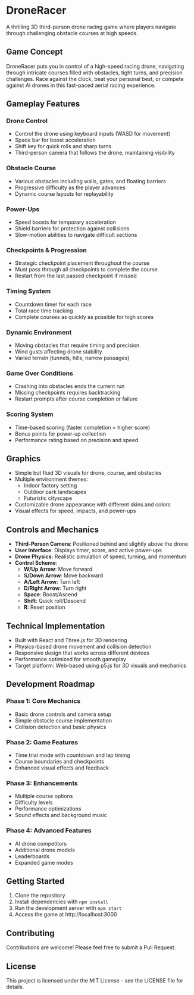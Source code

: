 # DroneRacer

A thrilling 3D third-person drone racing game where players navigate through challenging obstacle courses at high speeds.

## Game Concept

DroneRacer puts you in control of a high-speed racing drone, navigating through intricate courses filled with obstacles, tight turns, and precision challenges. Race against the clock, beat your personal best, or compete against AI drones in this fast-paced aerial racing experience.

## Gameplay Features

### Drone Control
- Control the drone using keyboard inputs (WASD for movement)
- Space bar for boost acceleration
- Shift key for quick rolls and sharp turns
- Third-person camera that follows the drone, maintaining visibility

### Obstacle Course
- Various obstacles including walls, gates, and floating barriers
- Progressive difficulty as the player advances
- Dynamic course layouts for replayability

### Power-Ups
- Speed boosts for temporary acceleration
- Shield barriers for protection against collisions
- Slow-motion abilities to navigate difficult sections

### Checkpoints & Progression
- Strategic checkpoint placement throughout the course
- Must pass through all checkpoints to complete the course
- Restart from the last passed checkpoint if missed

### Timing System
- Countdown timer for each race
- Total race time tracking
- Complete courses as quickly as possible for high scores

### Dynamic Environment
- Moving obstacles that require timing and precision
- Wind gusts affecting drone stability
- Varied terrain (tunnels, hills, narrow passages)

### Game Over Conditions
- Crashing into obstacles ends the current run
- Missing checkpoints requires backtracking
- Restart prompts after course completion or failure

### Scoring System
- Time-based scoring (faster completion = higher score)
- Bonus points for power-up collection
- Performance rating based on precision and speed

## Graphics

- Simple but fluid 3D visuals for drone, course, and obstacles
- Multiple environment themes:
  - Indoor factory setting
  - Outdoor park landscapes
  - Futuristic cityscape
- Customizable drone appearance with different skins and colors
- Visual effects for speed, impacts, and power-ups

## Controls and Mechanics

- **Third-Person Camera**: Positioned behind and slightly above the drone
- **User Interface**: Displays timer, score, and active power-ups
- **Drone Physics**: Realistic simulation of speed, turning, and momentum
- **Control Scheme**:
  - **W/Up Arrow**: Move forward
  - **S/Down Arrow**: Move backward
  - **A/Left Arrow**: Turn left
  - **D/Right Arrow**: Turn right
  - **Space**: Boost/Ascend
  - **Shift**: Quick roll/Descend
  - **R**: Reset position

## Technical Implementation

- Built with React and Three.js for 3D rendering
- Physics-based drone movement and collision detection
- Responsive design that works across different devices
- Performance optimized for smooth gameplay
- Target platform: Web-based using p5.js for 3D visuals and mechanics

## Development Roadmap

### Phase 1: Core Mechanics
- Basic drone controls and camera setup
- Simple obstacle course implementation
- Collision detection and basic physics

### Phase 2: Game Features
- Time trial mode with countdown and lap timing
- Course boundaries and checkpoints
- Enhanced visual effects and feedback

### Phase 3: Enhancements
- Multiple course options
- Difficulty levels
- Performance optimizations
- Sound effects and background music

### Phase 4: Advanced Features
- AI drone competitors
- Additional drone models
- Leaderboards
- Expanded game modes

## Getting Started

1. Clone the repository
2. Install dependencies with `npm install`
3. Run the development server with `npm start`
4. Access the game at http://localhost:3000

## Contributing

Contributions are welcome! Please feel free to submit a Pull Request.

## License

This project is licensed under the MIT License - see the LICENSE file for details.
